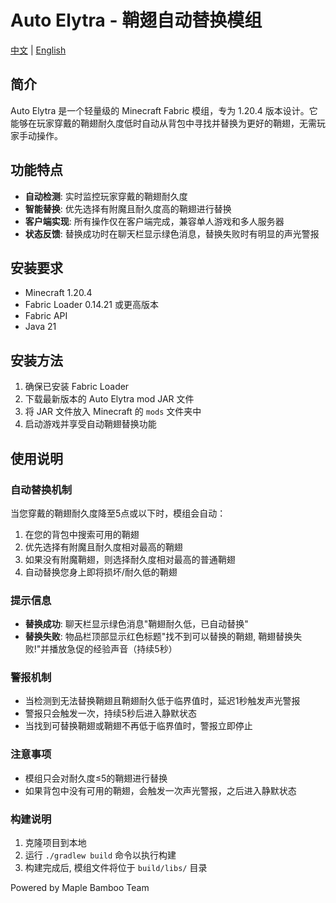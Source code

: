 # Auto Elytra - 鞘翅自动替换模组

[中文](README.md) | [English](README_EN.md)

## 简介

Auto Elytra 是一个轻量级的 Minecraft Fabric 模组，专为 1.20.4 版本设计。它能够在玩家穿戴的鞘翅耐久度低时自动从背包中寻找并替换为更好的鞘翅，无需玩家手动操作。

## 功能特点

- **自动检测**: 实时监控玩家穿戴的鞘翅耐久度
- **智能替换**: 优先选择有附魔且耐久度高的鞘翅进行替换
- **客户端实现**: 所有操作仅在客户端完成，兼容单人游戏和多人服务器
- **状态反馈**: 替换成功时在聊天栏显示绿色消息，替换失败时有明显的声光警报

## 安装要求

- Minecraft 1.20.4
- Fabric Loader 0.14.21 或更高版本
- Fabric API
- Java 21

## 安装方法

1. 确保已安装 Fabric Loader
2. 下载最新版本的 Auto Elytra mod JAR 文件
3. 将 JAR 文件放入 Minecraft 的 `mods` 文件夹中
4. 启动游戏并享受自动鞘翅替换功能

## 使用说明

### 自动替换机制

当您穿戴的鞘翅耐久度降至5点或以下时，模组会自动：
1. 在您的背包中搜索可用的鞘翅
2. 优先选择有附魔且耐久度相对最高的鞘翅
3. 如果没有附魔鞘翅，则选择耐久度相对最高的普通鞘翅
4. 自动替换您身上即将损坏/耐久低的鞘翅

### 提示信息

- **替换成功**: 聊天栏显示绿色消息"鞘翅耐久低，已自动替换"
- **替换失败**: 物品栏顶部显示红色标题"找不到可以替换的鞘翅, 鞘翅替换失败!"并播放急促的经验声音（持续5秒）

### 警报机制

- 当检测到无法替换鞘翅且鞘翅耐久低于临界值时，延迟1秒触发声光警报
- 警报只会触发一次，持续5秒后进入静默状态
- 当找到可替换鞘翅或鞘翅不再低于临界值时，警报立即停止

### 注意事项

- 模组只会对耐久度≤5的鞘翅进行替换
- 如果背包中没有可用的鞘翅，会触发一次声光警报，之后进入静默状态

### 构建说明

1. 克隆项目到本地
2. 运行 `./gradlew build` 命令以执行构建
3. 构建完成后, 模组文件将位于 `build/libs/` 目录

Powered by Maple Bamboo Team
